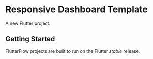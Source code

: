 # Responsive Dashboard Template

A new Flutter project.

## Getting Started

FlutterFlow projects are built to run on the Flutter _stable_ release.
